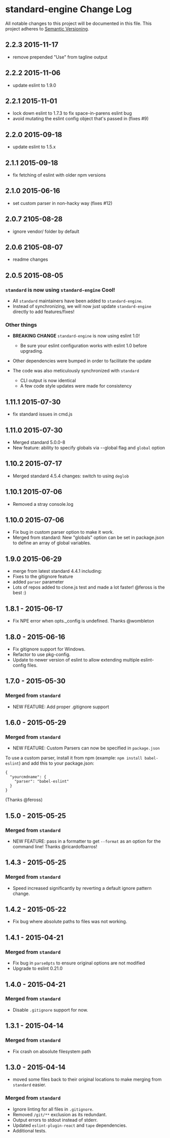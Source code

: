 # standard-engine Change Log
All notable changes to this project will be documented in this file.
This project adheres to [Semantic Versioning](http://semver.org/).

## 2.2.3 2015-11-17
  * remove prepended "Use" from tagline output

## 2.2.2 2015-11-06
  * update eslint to 1.9.0

## 2.2.1 2015-11-01
  * lock down eslint to 1.7.3 to fix space-in-parens eslint bug
  * avoid mutating the eslint config object that's passed in (fixes #9)

## 2.2.0 2015-09-18
  * update eslint to 1.5.x

## 2.1.1 2015-09-18
  * fix fetching of eslint with older npm versions

## 2.1.0 2015-06-16
  * set custom parser in non-hacky way (fixes #12)

## 2.0.7 2105-08-28
  * ignore vendor/ folder by default

## 2.0.6 2105-08-07
  * readme changes

## 2.0.5 2015-08-05
  ### `standard` is now using `standard-engine` Cool!
  * All `standard` maintainers have been added to `standard-engine`.
  * Instead of synchronizing, we will now just update `standard-engine` directly to add features/fixes!

  ### Other things
  * **BREAKING CHANGE** `standard-engine` is now using eslint 1.0!
    * Be sure your eslint configuration works with eslint 1.0 before upgrading.

  * Other dependencies were bumped in order to facilitate the update
  * The code was also meticulously synchronized with `standard`
    * CLI output is now identical
    * A few code style updates were made for consistency

## 1.11.1 2015-07-30
  * fix standard issues in cmd.js

## 1.11.0 2015-07-30
  * Merged standard 5.0.0-8
  * New feature: ability to specify globals via --global flag and `global` option

## 1.10.2 2015-07-17
  * Merged standard 4.5.4 changes: switch to using `deglob`

## 1.10.1 2015-07-06
  * Removed a stray console.log

## 1.10.0 2015-07-06
  * Fix bug in custom parser option to make it work.
  * Merged from standard: New "globals" option can be set in package.json to define an array of global variables.

## 1.9.0 2015-06-29
 * merge from latest standard 4.4.1 including:
  * Fixes to the gitignore feature
  * added `parser` parameter
  * Lots of repos added to clone.js test and made a lot faster! @feross is the best :)

## 1.8.1 - 2015-06-17
 * Fix NPE error when opts._config is undefined. Thanks @wombleton

## 1.8.0 - 2015-06-16

 * Fix gitignore support for Windows.
 * Refactor to use pkg-config.
 * Update to newer version of eslint to allow extending multiple eslint-config files.

## 1.7.0 - 2015-05-30
### Merged from `standard`
  * NEW FEATURE: Add proper .gitignore support

## 1.6.0 - 2015-05-29
### Merged from `standard`
  * NEW FEATURE: Custom Parsers can now be specified in `package.json`

  To use a custom parser, install it from npm (example: `npm install
  babel-eslint`) and add this to your package.json:
  ```
  {
    "yourcmdname": {
      "parser": "babel-eslint"
    }
  }
  ```
  (Thanks @feross)


## 1.5.0 - 2015-05-25
### Merged from `standard`
  * NEW FEATURE: pass in a formatter to get `--format` as an option for the command line! Thanks @ricardofbarros!

## 1.4.3 - 2015-05-25
### Merged from `standard`
  * Speed increased significantly by reverting a default ignore pattern change.

## 1.4.2 - 2015-05-22
 * Fix bug where absolute paths to files was not working.

## 1.4.1 - 2015-04-21
### Merged from `standard`
 * Fix bug in `parseOpts` to ensure original options are not modified
 * Upgrade to eslint 0.21.0

## 1.4.0 - 2015-04-21
### Merged from `standard`
 * Disable `.gitignore` support for now.

## 1.3.1 - 2015-04-14

### Merged from `standard`
* Fix crash on absolute filesystem path

## 1.3.0 - 2015-04-14
* moved some files back to their original locations to make merging from `standard` easier.

### Merged from `standard`
* Ignore linting for all files in `.gitignore`.
* Removed `/git/**` exclusion as its redundant.
* Output errors to stdout instead of stderr.
* Updated `eslint-plugin-react` and `tape` dependencies.
* Additional tests.
